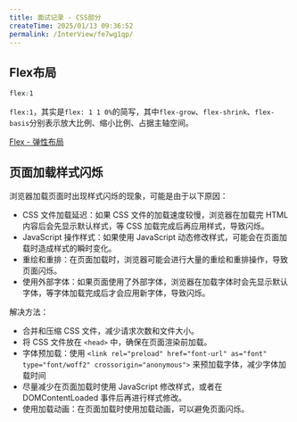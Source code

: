 ```yaml
---
title: 面试记录 - CSS部分
createTime: 2025/01/13 09:36:52
permalink: /InterView/fe7wg1qp/
---
```


## Flex布局

```css
flex:1
```
`flex:1`，其实是`flex: 1 1 0%`的简写，其中`flex-grow`、`flex-shrink`、`flex-basis`分别表示放大比例、缩小比例、占据主轴空间。

[Flex - 弹性布局](/CSS/e0ccmgow/)



## 页面加载样式闪烁

浏览器加载页面时出现样式闪烁的现象，可能是由于以下原因：

- CSS 文件加载延迟：如果 CSS 文件的加载速度较慢，浏览器在加载完 HTML 内容后会先显示默认样式，等 CSS 加载完成后再应用样式，导致闪烁。
- JavaScript 操作样式：如果使用 JavaScript 动态修改样式，可能会在页面加载时造成样式的瞬时变化。
- 重绘和重排：在页面加载时，浏览器可能会进行大量的重绘和重排操作，导致页面闪烁。
- 使用外部字体：如果页面使用了外部字体，浏览器在加载字体时会先显示默认字体，等字体加载完成后才会应用新字体，导致闪烁。

解决方法：

- 合并和压缩 CSS 文件，减少请求次数和文件大小。
- 将 CSS 文件放在 `<head>` 中，确保在页面渲染前加载。
- 字体预加载：使用 `<link rel="preload" href="font-url" as="font" type="font/woff2" crossorigin="anonymous">` 来预加载字体，减少字体加载时间
- 尽量减少在页面加载时使用 JavaScript 修改样式，或者在 DOMContentLoaded 事件后再进行样式修改。
- 使用加载动画：在页面加载时使用加载动画，可以避免页面闪烁。